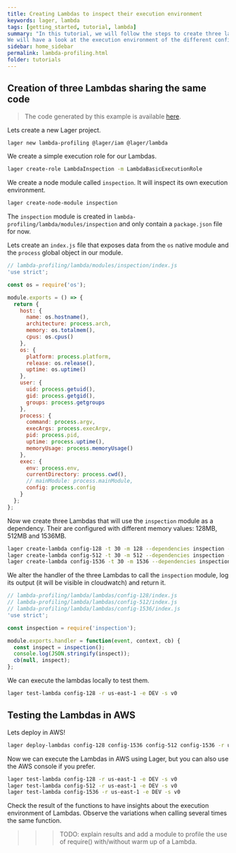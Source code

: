 ```yaml
---
title: Creating Lambdas to inspect their execution environment
keywords: lager, lambda
tags: [getting_started, tutorial, lambda]
summary: "In this tutorial, we will follow the steps to create three lambdas executing the same code, but with different configurations.
We will have a look at the execution environment of the different configurations."
sidebar: home_sidebar
permalink: lambda-profiling.html
folder: tutorials
---
```


Creation of three Lambdas sharing the same code
---

> The code generated by this example is available [here](https://github.com/lagerjs/lager/tree/master/demo/lambda-profiling).

Lets create a new Lager project.

```bash
lager new lambda-profiling @lager/iam @lager/lambda
```

We create a simple execution role for our Lambdas.

```bash
lager create-role LambdaInspection -m LambdaBasicExecutionRole
```

We create a node module called `inspection`. It will inspect its own execution environment.

```bash
lager create-node-module inspection
```

The `inspection` module is created in `lambda-profiling/lambda/modules/inspection` and only contain a `package.json` file for now.

Lets create an `index.js` file that exposes data from the `os` native module and the `process` global object in our module.

```javascript
// lambda-profiling/lambda/modules/inspection/index.js
'use strict';

const os = require('os');

module.exports = () => {
  return {
    host: {
      name: os.hostname(),
      architecture: process.arch,
      memory: os.totalmem(),
      cpus: os.cpus()
    },
    os: {
      platform: process.platform,
      release: os.release(),
      uptime: os.uptime()
    },
    user: {
      uid: process.getuid(),
      gid: process.getgid(),
      groups: process.getgroups
    },
    process: {
      command: process.argv,
      execArgs: process.execArgv,
      pid: process.pid,
      uptime: process.uptime(),
      memoryUsage: process.memoryUsage()
    },
    exec: {
      env: process.env,
      currentDirectory: process.cwd(),
      // mainModule: process.mainModule,
      config: process.config
    }
  };
};
```

Now we create three Lambdas that will use the `inspection` module as a dependency. Their are configured with different memory values: 128MB, 512MB and 1536MB.

```bash
lager create-lambda config-128 -t 30 -m 128 --dependencies inspection -r LambdaInspection
lager create-lambda config-512 -t 30 -m 512 --dependencies inspection -r LambdaInspection
lager create-lambda config-1536 -t 30 -m 1536 --dependencies inspection -r LambdaInspection
```

We alter the handler of the three Lambdas to call the `inspection` module, log its output (it will be visible in cloudwatch) and return it.

```javascript
// lambda-profiling/lambda/lambdas/config-128/index.js
// lambda-profiling/lambda/lambdas/config-512/index.js
// lambda-profiling/lambda/lambdas/config-1536/index.js
'use strict';

const inspection = require('inspection');

module.exports.handler = function(event, context, cb) {
  const inspect = inspection();
  console.log(JSON.stringify(inspect));
  cb(null, inspect);
};
```

We can execute the lambdas locally to test them.

```bash
lager test-lambda config-128 -r us-east-1 -e DEV -s v0
```

Testing the Lambdas in AWS
---

Lets deploy in AWS!

```bash
lager deploy-lambdas config-128 config-1536 config-512 config-1536 -r us-east-1 -e DEV -s v0
```

Now we can execute the Lambdas in AWS using Lager, but you can also use the AWS console if you prefer.

```bash
lager test-lambda config-128 -r us-east-1 -e DEV -s v0
lager test-lambda config-512 -r us-east-1 -e DEV -s v0
lager test-lambda config-1536 -r us-east-1 -e DEV -s v0
```

Check the result of the functions to have insights about the execution environment of Lambdas. Observe the variations when calling several times the same
function.

>>> TODO: explain results and add a module to profile the use of require() with/without warm up of a Lambda.
